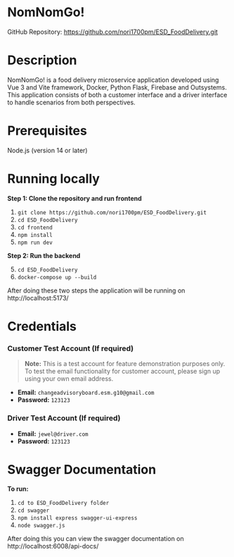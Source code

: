 # NomNomGo!
GitHub Repository: 
https://github.com/nori1700pm/ESD_FoodDelivery.git

# Description
NomNomGo! is a food delivery microservice application developed using Vue 3 and Vite framework, Docker, Python Flask, Firebase and Outsystems. This application consists of both a customer interface and a driver interface to handle scenarios from both perspectives.

# Prerequisites
Node.js (version 14 or later)

# Running locally
**Step 1: Clone the repository and run frontend**

1)  ```git clone https://github.com/nori1700pm/ESD_FoodDelivery.git```
2)  ```cd ESD_FoodDelivery```
3)  ```cd frontend```
4)  ```npm install```
5) ```npm run dev```

**Step 2: Run the backend**

5) ```cd ESD_FoodDelivery```
6) ```docker-compose up --build```

After doing these two steps the application will be running on http://localhost:5173/

# Credentials

### Customer Test Account (If required)
> **Note:** This is a test account for feature demonstration purposes only.  
> To test the email functionality for customer account, 
> please sign up using your own email address.

- **Email:** `changeadvisoryboard.esm.g10@gmail.com`  
- **Password:** `123123`

### Driver Test Account (If required)

- **Email:** `jewel@driver.com`  
- **Password:** `123123`

# Swagger Documentation

**To run:**

1)  ```cd to ESD_FoodDelivery folder```
2)  ```cd swagger```
3)  ```npm install express swagger-ui-express```
4)  ```node swagger.js```

After doing this you can view the swagger documentation on http://localhost:6008/api-docs/